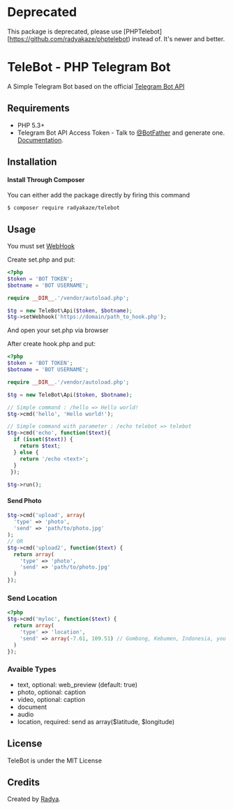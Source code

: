 # Deprecated
This package is deprecated, please use [PHPTelebot][https://github.com/radyakaze/phptelebot) instead of. It's newer and better.
# TeleBot - PHP Telegram Bot

A Simple Telegram Bot based on the official [Telegram Bot API](https://core.telegram.org/bots/api)

## Requirements
* PHP 5.3+
* Telegram Bot API Access Token - Talk to [@BotFather](http://telegram.me/BotFather) and generate one. [Documentation](https://core.telegram.org/bots#botfather).

## Installation

#### Install Through Composer

You can either add the package directly by firing this command

```cli
$ composer require radyakaze/telebot
```

## Usage
You must set [WebHook](https://core.telegram.org/bots/api#setwebhook)

Create set.php and put:
```php
<?php
$token = 'BOT TOKEN';
$botname = 'BOT USERNAME';

require __DIR__.'/vendor/autoload.php';

$tg = new TeleBot\Api($token, $botname);
$tg->setWebhook('https://domain/path_to_hook.php');
```
And open your set.php via browser

After create hook.php and put:
```php
<?php
$token = 'BOT TOKEN';
$botname = 'BOT USERNAME';

require __DIR__.'/vendor/autoload.php';

$tg = new TeleBot\Api($token, $botname);

// Simple command : /hello => Hello world!
$tg->cmd('hello', 'Hello world!');

// Simple command with parameter : /echo telebot => telebot
$tg->cmd('echo', function($text){
  if (isset($text)) {
    return $text;
  } else {
    return '/echo <text>';
  }
 });
 
$tg->run();
```

#### Send Photo
```php
$tg->cmd('upload', array(
  'type' => 'photo',
  'send' => 'path/to/photo.jpg'
);
// OR
$tg->cmd('upload2', function($text) {
  return array(
    'type' => 'photo',
    'send' => 'path/to/photo.jpg'
  )
});
```

### Send Location
```php
<?php
$tg->cmd('myloc', function($text) {
  return array(
    'type' => 'location',
    'send' => array(-7.61, 109.51) // Gombong, Kebumen, Indonesia, you can integrate with google maps api
  )
});
```

### Avaible Types
* text, optional: web_preview (default: true) 
* photo, optional: caption
* video, optional: caption
* document
* audio
* location, required: send as array($latitude, $longitude)


## License
TeleBot is under the MIT License

## Credits

Created by [Radya][1].

[0]: https://github.com/radya/telebot
[1]: mailto:radya.38@gmail.com
